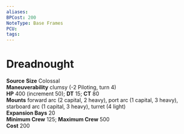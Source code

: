 ```yaml
---
aliases: 
BPCost: 200
NoteType: Base Frames
PCU: 
tags: 
---
```


# Dreadnought

**Source**
**Size** Colossal  
**Maneuverability** clumsy (-2 Piloting, turn 4)  
**HP** 400 (increment 50); **DT** 15; **CT** 80  
**Mounts** forward arc (2 capital, 2 heavy), port arc (1 capital, 3 heavy), starboard arc (1 capital, 3 heavy), turret (4 light)  
**Expansion Bays** 20  
**Minimum Crew** 125; **Maximum Crew** 500  
**Cost** 200